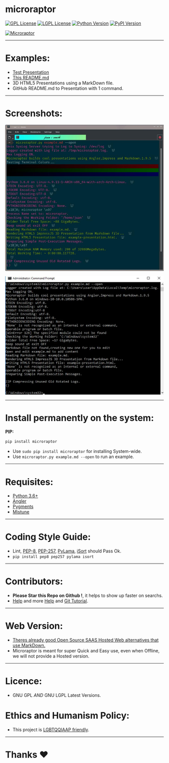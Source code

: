 # microraptor

[![GPL License](http://img.shields.io/badge/license-GPL-blue.svg)](http://opensource.org/licenses/GPL-3.0)
[![LGPL License](http://img.shields.io/badge/license-LGPL-blue.svg)](http://opensource.org/licenses/LGPL-3.0)
[![Python Version](https://img.shields.io/badge/Python-3-brightgreen.svg)](http://python.org)
[![PyPI Version](https://img.shields.io/pypi/v/microraptor.svg)](https://pypi.python.org/pypi/microraptor)

[![Microraptor](http://img.youtube.com/vi/-fyxUxGdrns/0.jpg)](http://www.youtube.com/watch?v=-fyxUxGdrns)

-----

# Examples:

- [Test Presentation](http://htmlpreview.github.io/?https://github.com/juancarlospaco/microraptor/blob/master/test-presentation.html)
- [This README.md](http://htmlpreview.github.io/?https://github.com/juancarlospaco/microraptor/blob/master/README-presentation.html)
- 3D HTML5 Presentations using a MarkDown file.
- GitHub README.md to Presentation with 1 command.

-----

# Screenshots:

![Microraptor on Linux](https://raw.githubusercontent.com/juancarlospaco/microraptor/master/microraptor-linux.jpg "Microraptor on Linux")


![Microraptor on Windows](https://raw.githubusercontent.com/juancarlospaco/microraptor/master/microraptor-windows.jpg "Microraptor on Windows")

-----

# Install permanently on the system:

**PIP:**
```bash
pip install microraptor
```
- Use `sudo pip install microraptor` for installing System-wide.
- Use `microraptor.py example.md --open` to run an example.

-----

# Requisites:

- [Python 3.6+](https://www.python.org "Python Homepage")
- [Angler](https://github.com/juancarlospaco/anglerfish)
- [Pygments](http://pygments.org)
- [Mistune](http://mistune.readthedocs.io)

-----

# Coding Style Guide:

- Lint, [PEP-8](https://www.python.org/dev/peps/pep-0008), [PEP-257](https://www.python.org/dev/peps/pep-0257), [PyLama](https://github.com/klen/pylama#-pylama), [iSort](https://github.com/timothycrosley/isort) should Pass Ok. 
- `pip install pep8 pep257 pylama isort`

-----

# Contributors:

- **Please Star this Repo on Github !**, it helps to show up faster on searchs.
- [Help](https://help.github.com/articles/using-pull-requests) and more [Help](https://help.github.com/articles/fork-a-repo) and [Git Tutorial](https://try.github.io).

-----

# Web Version:

- [Theres already good Open Source SAAS Hosted Web alternatives that use MarkDown.](https://cryptpad.fr/slide)
- Microraptor is meant for super Quick and Easy use, even when Offline, we will not provide a Hosted version.

-----

# Licence:

- GNU GPL *AND* GNU LGPL Latest Versions.

# Ethics and Humanism Policy:

- This project is [LGBTQQIAAP friendly](http://www.urbandictionary.com/define.php?term=LGBTQQIAAP "Whats LGBTQQIAAP").

-----

<h1>Thanks &hearts;</h1>
